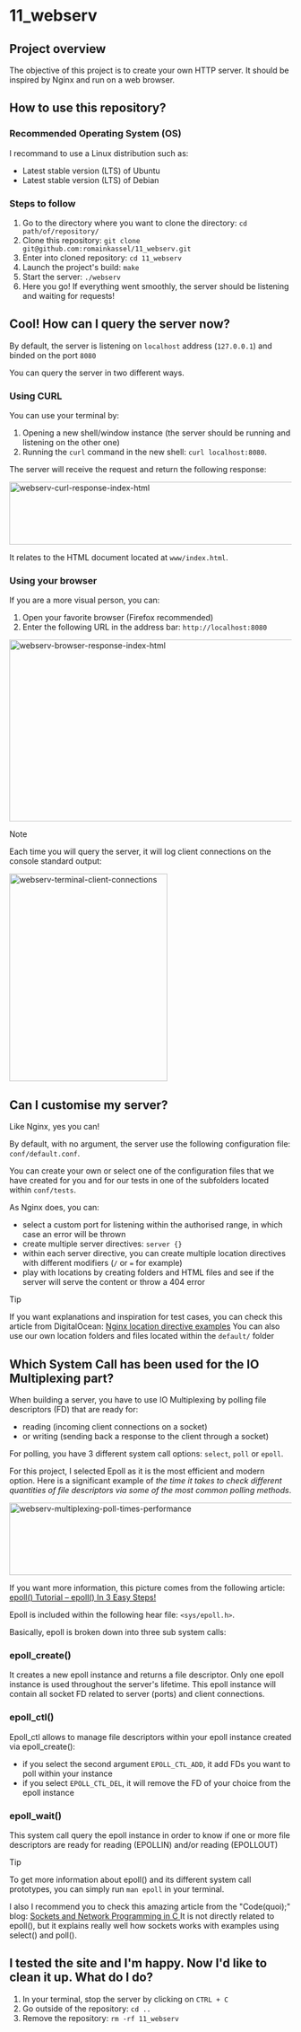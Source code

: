# 11_webserv

## Project overview

The objective of this project is to create your own HTTP server. It should be inspired by Nginx and run on a web browser.

## How to use this repository?

### Recommended Operating System (OS)

I recommand to use a Linux distribution such as:

- Latest stable version (LTS) of Ubuntu
- Latest stable version (LTS) of Debian

### Steps to follow

1. Go to the directory where you want to clone the directory: `cd path/of/repository/`
2. Clone this repository: `git clone git@github.com:romainkassel/11_webserv.git`
3. Enter into cloned repository: `cd 11_webserv`
4. Launch the project's build: `make`
5. Start the server: `./webserv`
6. Here you go! If everything went smoothly, the server should be listening and waiting for requests!

## Cool! How can I query the server now?

By default, the server is listening on `localhost` address (`127.0.0.1`) and binded on the port `8080`

You can query the server in two different ways.

### Using CURL

You can use your terminal by:
1. Opening a new shell/window instance (the server should be running and listening on the other one)
2. Running the `curl` command in the new shell: `curl localhost:8080`.

The server will receive the request and return the following response: 

<img width="1470" height="112" alt="webserv-curl-response-index-html" src="https://github.com/user-attachments/assets/55ac4a50-5480-443d-b550-bd624cdb19aa" />

It relates to the HTML document located at `www/index.html`.

### Using your browser

If you are a more visual person, you can:
1. Open your favorite browser (Firefox recommended)
2. Enter the following URL in the address bar: `http://localhost:8080`

<img width="1470" height="324" alt="webserv-browser-response-index-html" src="https://github.com/user-attachments/assets/b1a22608-cf3c-4656-bd63-22fbb7dcc148" />

> [!NOTE]
> Each time you will query the server, it will log client connections on the console standard output:

<img width="282" height="370" alt="webserv-terminal-client-connections" src="https://github.com/user-attachments/assets/06c363bb-fbef-4665-af29-d044c8da7b70" />

## Can I customise my server?

Like Nginx, yes you can!

By default, with no argument, the server use the following configuration file: `conf/default.conf`.

You can create your own or select one of the configuration files that we have created for you and for our tests in one of the subfolders located within `conf/tests`.

As Nginx does, you can:

- select a custom port for listening within the authorised range, in which case an error will be thrown
- create multiple server directives: `server {}`
- within each server directive, you can create multiple location directives with different modifiers (`/` or `=` for example)
- play with locations by creating folders and HTML files and see if the server will serve the content or throw a 404 error

> [!TIP]
> If you want explanations and inspiration for test cases, you can check this article from DigitalOcean: [Nginx location directive examples](https://www.digitalocean.com/community/tutorials/nginx-location-directive)
> You can also use our own location folders and files located within the `default/` folder

## Which System Call has been used for the IO Multiplexing part?

When building a server, you have to use IO Multiplexing by polling file descriptors (FD) that are ready for:
- reading (incoming client connections on a socket)
- or writing (sending back a response to the client through a socket)

For polling, you have 3 different system call options: `select`, `poll` or `epoll`.

For this project, I selected Epoll as it is the most efficient and modern option.
Here is a significant example of *the time it takes to check different quantities of file descriptors via some of the most common polling methods*.

<img width="681" height="129" alt="webserv-multiplexing-poll-times-performance" src="https://github.com/user-attachments/assets/84b34018-06cc-4439-b4e2-5f91a35d4180" />

If you want more information, this picture comes from the following article: [epoll() Tutorial – epoll() In 3 Easy Steps!](https://suchprogramming.com/epoll-in-3-easy-steps/)

Epoll is included within the following hear file: `<sys/epoll.h>`.

Basically, epoll is broken down into three sub system calls:

### epoll_create() 

It creates a new epoll instance and returns a file descriptor.
Only one epoll instance is used throughout the server's lifetime.
This epoll instance will contain all socket FD related to server (ports) and client connections.

### epoll_ctl()

Epoll_ctl allows to manage file descriptors within your epoll instance created via epoll_create():
- if you select the second argument `EPOLL_CTL_ADD`, it add FDs you want to poll within your instance
- if you select `EPOLL_CTL_DEL`, it will remove the FD of your choice from the epoll instance

### epoll_wait()

This system call query the epoll instance in order to know if one or more file descriptors are ready for reading (EPOLLIN) and/or reading (EPOLLOUT)

> [!TIP]
> To get more information about epoll() and its different system call prototypes, you can simply run `man epoll` in your terminal.

I also I recommend you to check this amazing article from the "Code(quoi);" blog: [Sockets and Network Programming in C ](https://www.codequoi.com/en/sockets-and-network-programming-in-c/)
It is not directly related to epoll(), but it explains really well how sockets works with examples using select() and poll().

## I tested the site and I'm happy. Now I'd like to clean it up. What do I do?

1. In your terminal, stop the server by clicking on `CTRL + C`
2. Go outside of the repository: `cd ..`
3. Remove the repository: `rm -rf 11_webserv`
